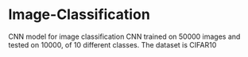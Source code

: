 # Image-Classification
CNN model for image classification
CNN trained on 50000 images and tested on 10000, of 10 different classes. 
The dataset is CIFAR10

